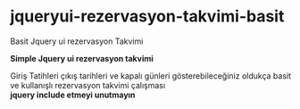 # jqueryui-rezervasyon-takvimi-basit
Basit Jquery ui rezervasyon Takvimi


<strong>Simple Jquery ui rezervasyon takvimi</strong>

Giriş Tatihleri çıkış tarihleri ve kapalı günleri gösterebileceğiniz oldukça basit ve kullanışlı rezervasyon takvimi çalışması
<br><strong>jquery include etmeyi unutmayın</strong>
